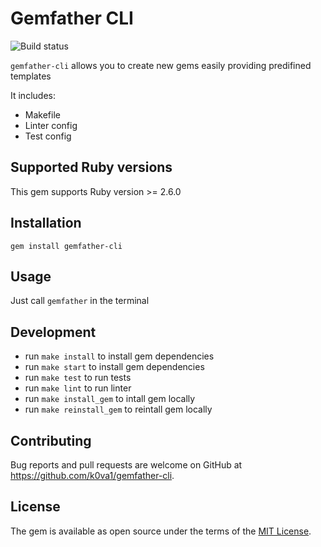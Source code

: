 # Gemfather CLI

![Build status](https://github.com/k0va1/gemfather-cli/actions/workflows/main.yml/badge.svg)

`gemfather-cli` allows you to create new gems easily providing predifined templates

It includes:
* Makefile
* Linter config
* Test config

## Supported Ruby versions

This gem supports Ruby version >= 2.6.0

## Installation

`gem install gemfather-cli`

## Usage

Just call `gemfather` in the terminal

## Development

* run `make install` to install gem dependencies
* run `make start` to install gem dependencies
* run `make test` to run tests
* run `make lint` to run linter
* run `make install_gem` to intall gem locally
* run `make reinstall_gem` to reintall gem locally

## Contributing

Bug reports and pull requests are welcome on GitHub at https://github.com/k0va1/gemfather-cli.

## License

The gem is available as open source under the terms of the [MIT License](https://opensource.org/licenses/MIT).
